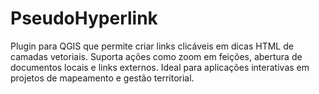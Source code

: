 # PseudoHyperlink
Plugin para QGIS que permite criar links clicáveis em dicas HTML de camadas vetoriais. Suporta ações como zoom em feições, abertura de documentos locais e links externos. Ideal para aplicações interativas em projetos de mapeamento e gestão territorial.
